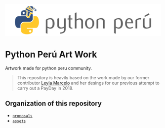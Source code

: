 ![Python Peru](./assets/png/git-repository/gitlab-repository-header.png)

# Python Perú Art Work

Artwork made for python peru community.

> This repository is heavily based on the work made by our former contributor [Leyla Marcelo](https://www.linkedin.com/in/leyla-marcelo) and her desings for our previous attempt to carry out a PayDay in 2018.

## Organization of this repository

* [`proposals`](./proposals)
* [`assets`](./assets)

